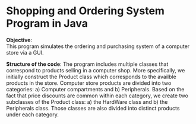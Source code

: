 # Shopping and Ordering System Program in Java


**Objective**:  
This program simulates the ordering and purchasing system of a computer store via a GUI.


**Structure of the code**:
The program includes multiple classes that correspond to products selling in a computer shop. More specifically, we initially construct the Product class which corresponds to the availble products in the store. Computer store products are divided into two categories: a) Computer compartments and b) Peripherals. Based on the fact that price discounts are common within each category, we create two subclasses of the Product class: a) the HardWare class and b) the Peripherals class. Those classes are also divided into distinct products under each category. 
